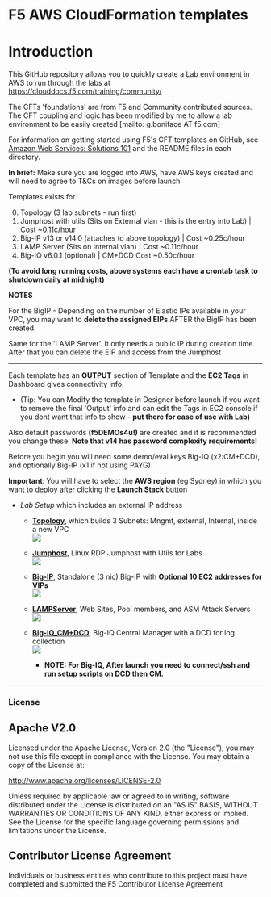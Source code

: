 # F5 AWS CloudFormation templates

# Introduction

This GitHub repository allows you to quickly create a Lab environment in AWS to run through the labs at https://clouddocs.f5.com/training/community/ 


The CFTs 'foundations' are from F5 and Community contributed sources. The CFT coupling and logic has been modified by me to allow a lab environment to be easily created [mailto: g.boniface AT f5.com]


For information on getting started using F5's CFT templates on GitHub, see [Amazon Web Services: Solutions 101](http://clouddocs.f5.com/cloud/public/v1/aws/AWS_solutions101.html) and the README files in each directory.  


**In brief:** Make sure you are logged into AWS, have AWS keys created and will need to agree to T&Cs on images before launch


Templates exists for  

0) Topology  (3 lab subnets - run first) 
1) Jumphost with utils (Sits on External vlan - this is the entry into Lab)  | Cost ~0.11c/hour
2) Big-IP v13 or v14.0 (attaches to above topology)  | Cost ~0.25c/hour
3) LAMP Server (Sits on Internal vlan)  | Cost ~0.11c/hour
4) Big-IQ v6.0.1 (optional)  | CM+DCD Cost ~0.50c/hour

**(To avoid long running costs, above systems each have a crontab task to shutdown daily at midnight)**

**NOTES**

For the BigIP - Depending on the number of Elastic IPs available in your VPC, you may want to **delete the assigned EIPs** AFTER the BigIP has been created.

Same for the 'LAMP Server'. 
It only needs a public IP during creation time. After that you can delete the EIP and access from the Jumphost


********************************

Each template has an **OUTPUT** section of Template and the **EC2 Tags** in Dashboard gives connectivity info.  
 - (Tip: You can Modify the template in Designer before launch if you want to remove the final 'Output' info and can edit the Tags in EC2 console if you dont want that info to show - **put there for ease of use with Lab)**

Also default passwords **(f5DEMOs4u!)** are created and it is recommended you change these. **Note that v14 has password complexity requirements!**

Before you begin you will need some demo/eval keys Big-IQ (x2:CM+DCD), and optionally Big-IP (x1 if not using PAYG) 


**Important**: You will have to select the **AWS region** (eg Sydney) in which you want to deploy after clicking the **Launch Stack** button
<bra><br>


- *Lab Setup* which includes an external IP address
  
  - <a href="https://github.com/gbbaus17/F5-Lab/tree/master/a.topology">**Topology**</a>, which builds 3 Subnets: Mngmt, external, Internal, inside a new VPC 
    <a href="https://console.aws.amazon.com/cloudformation/home?region=us-east-1#/stacks/new?stackName=F5LabTopology--YourName&templateURL=https://s3.amazonaws.com/f5lab-gbbaus17/F5Lab-Toplogy-New-VPC-10-1-0-0-3subnet-IGW-latest.template">  
   <img src="https://s3.amazonaws.com/cloudformation-examples/cloudformation-launch-stack.png"/></a>

  - <a href="https://github.com/gbbaus17/F5-Lab/tree/master/jumphost">**Jumphost**</a>, Linux RDP Jumphost with Utils for Labs 
    <a href="https://console.aws.amazon.com/cloudformation/home?region=us-east-1#/stacks/new?stackName=Jumphost-YourName&templateURL=https://s3.amazonaws.com/f5lab-gbbaus17/f5lab-jumphost-latest.template">  
   <img src="https://s3.amazonaws.com/cloudformation-examples/cloudformation-launch-stack.png"/></a>   
   
  - <a href="https://github.com/gbbaus17/F5-Lab/tree/master/bigip-3nic">**Big-IP**</a>, Standalone (3 nic) Big-IP with **Optional 10 EC2 addresses for VIPs** 
    <a href="https://console.aws.amazon.com/cloudformation/home?region=us-east-1#/stacks/new?stackName=F5BigIP-YourName&templateURL=https://s3.amazonaws.com/f5lab-gbbaus17/F5Lab-Big-IP-3nic-latest.template">  
   <img src="https://s3.amazonaws.com/cloudformation-examples/cloudformation-launch-stack.png"/></a>
   
  - <a href="https://github.com/gbbaus17/F5-Lab/tree/master/server1">**LAMPServer**</a>, Web Sites, Pool members, and ASM Attack Servers
    <a href="https://console.aws.amazon.com/cloudformation/home?region=us-east-1#/stacks/new?stackName=UbuntuServer1-YourName&templateURL=https://s3.amazonaws.com/f5lab-gbbaus17/f5lab-server1-4IPs-latest.template">  
   <img src="https://s3.amazonaws.com/cloudformation-examples/cloudformation-launch-stack.png"/></a>
 
  - <a href="https://github.com/gbbaus17/F5-Lab/tree/master/bigiq-cm-dcd">**Big-IQ_CM+DCD**</a>, Big-IQ Central Manager with a DCD for log collection 
    <a href="https://console.aws.amazon.com/cloudformation/home?region=us-east-1#/stacks/new?stackName=F5BigIQ-60-YourName&templateURL=https://s3.amazonaws.com/f5lab-gbbaus17/F5Lab-Big-IQ-CM-DCD-Static-Mngmt-IP-RunScriptPairing-latest.template">  
   <img src="https://s3.amazonaws.com/cloudformation-examples/cloudformation-launch-stack.png"/></a>
   
    - **NOTE: For Big-IQ, After launch you need to connect/ssh and run setup scripts on DCD then CM.**
   
---


### License


## Apache V2.0

Licensed under the Apache License, Version 2.0 (the "License"); you may not use
this file except in compliance with the License. You may obtain a copy of the
License at:

http://www.apache.org/licenses/LICENSE-2.0

Unless required by applicable law or agreed to in writing, software
distributed under the License is distributed on an "AS IS" BASIS,
WITHOUT WARRANTIES OR CONDITIONS OF ANY KIND, either express or implied.
See the License for the specific language governing permissions and limitations
under the License.


## Contributor License Agreement

Individuals or business entities who contribute to this project must have
completed and submitted the F5 Contributor License Agreement
